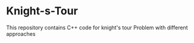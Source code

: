 # Knight-s-Tour
This repository contains C++ code for knight's tour Problem with different approaches
